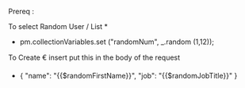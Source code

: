 Prereq :

To select Random User / List 
* 
* pm.collectionVariables.set ("randomNum", _.random (1,12));

To Create € insert put this in the body of the request 

* {
    "name": "{{$randomFirstName}}",
    "job": "{{$randomJobTitle}}"
}

